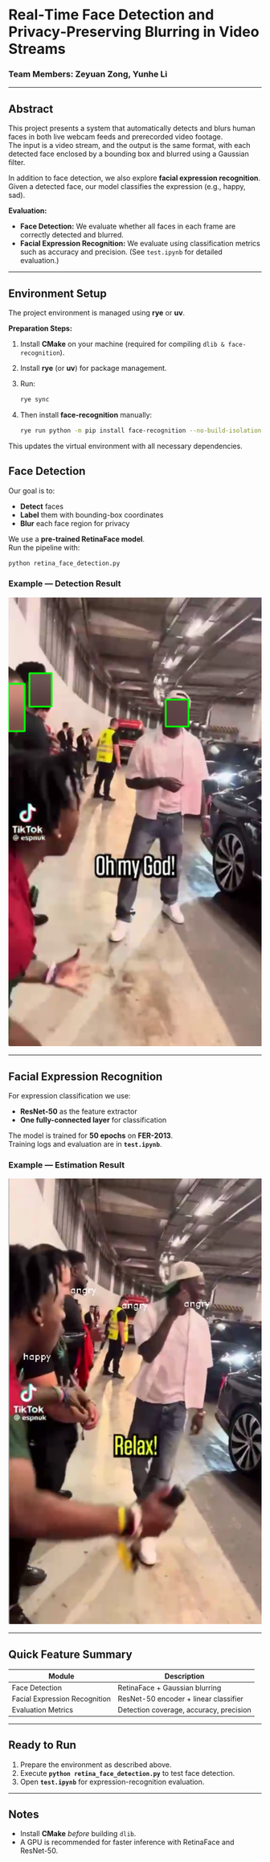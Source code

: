 # Real‑Time Face Detection and Privacy‑Preserving Blurring in Video Streams

### Team Members: Zeyuan Zong, Yunhe Li

---

## Abstract

This project presents a system that automatically detects and blurs human faces in both live webcam feeds and prerecorded video footage.  
The input is a video stream, and the output is the same format, with each detected face enclosed by a bounding box and blurred using a Gaussian filter.

In addition to face detection, we also explore **facial expression recognition**.  
Given a detected face, our model classifies the expression (e.g., happy, sad).

**Evaluation:**
- **Face Detection:** We evaluate whether all faces in each frame are correctly detected and blurred.
- **Facial Expression Recognition:** We evaluate using classification metrics such as accuracy and precision. (See `test.ipynb` for detailed evaluation.)

---

## Environment Setup

The project environment is managed using **rye** or **uv**.

**Preparation Steps:**
1. Install **CMake** on your machine (required for compiling `dlib & face-recognition`).
2. Install **rye** (or **uv**) for package management.
3. Run:

   ```bash
   rye sync
   ```
4. Then install **face-recognition** manually:

    ```bash
    rye run python -m pip install face-recognition --no-build-isolation
    ```
This updates the virtual environment with all necessary dependencies.

## Face Detection

Our goal is to:

- **Detect** faces  
- **Label** them with bounding-box coordinates  
- **Blur** each face region for privacy  

We use a **pre-trained RetinaFace model**.  
Run the pipeline with:

```bash
python retina_face_detection.py
```

### Example — Detection Result
![Face Detection Example](images/example1.png)

---

## Facial Expression Recognition

For expression classification we use:

- **ResNet-50** as the feature extractor  
- **One fully-connected layer** for classification  

The model is trained for **50 epochs** on **FER-2013**.  
Training logs and evaluation are in **`test.ipynb`**.

### Example — Estimation Result
![Face Detection Example](images/example2.png)


---

## Quick Feature Summary

| Module                         | Description                               |
| ------------------------------ | ----------------------------------------- |
| Face Detection                 | RetinaFace + Gaussian blurring            |
| Facial Expression Recognition  | ResNet-50 encoder + linear classifier     |
| Evaluation Metrics             | Detection coverage, accuracy, precision   |

---

## Ready to Run

1. Prepare the environment as described above.  
2. Execute **`python retina_face_detection.py`** to test face detection.  
3. Open **`test.ipynb`** for expression-recognition evaluation.

---

## Notes

- Install **CMake** *before* building `dlib`.  
- A GPU is recommended for faster inference with RetinaFace and ResNet-50.



